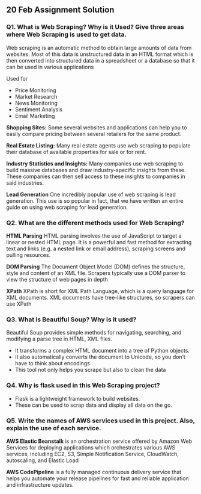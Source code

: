 ## 20 Feb Assignment Solution 
### Q1. What is Web Scraping? Why is it Used? Give three areas where Web Scraping is used to get data.

Web scraping is an automatic method to obtain large amounts of data from websites.
Most of this data is unstructured data in an HTML format which is then converted into structured data
in a spreadsheet or a database so that it can be used in various applications

Used for
* Price Monitoring
* Market Research
* News Monitoring
* Sentiment Analysis
* Email Marketing

**Shopping Sites:**
Some several websites and applications can help you to easily compare pricing between several retailers for the same product.

**Real Estate Listing:**
Many real estate agents use web scraping to populate their database of available properties for sale or for rent.

**Industry Statistics and Insights:**
Many companies use web scraping to build massive databases and draw industry-specific insights from these.
These companies can then sell access to these insights to companies in said industries.

**Lead Generation**
One incredibly popular use of web scraping is lead generation. 
This use is so popular in fact, that we have written an entire guide on using web scraping for lead generation.



### Q2. What are the different methods used for Web Scraping?
**HTML Parsing**
HTML parsing involves the use of JavaScript to target a linear or nested HTML page.
It is a powerful and fast method for extracting text and links (e.g. a nested link or email address), scraping screens and pulling resources.

**DOM Parsing**
The Document Object Model (DOM) defines the structure, style and content of an XML file.
Scrapers typically use a DOM parser to view the structure of web pages in depth

**XPath**
XPath is short for XML Path Language, which is a query language for XML documents.
XML documents have tree-like structures, so scrapers can use XPath



### Q3. What is Beautiful Soup? Why is it used?
Beautiful Soup provides simple methods for navigating, searching, and modifying a parse tree in HTML, XML files.

* It transforms a complex HTML document into a tree of Python objects.
* It also automatically converts the document to Unicode, so you don’t have to think about encodings
* This tool not only helps you scrape but also to clean the data


### Q4. Why is flask used in this Web Scraping project?
* Flask is a lightweight framework to build websites.
* These can be used to scrap data and display all data on the go.


### Q5. Write the names of AWS services used in this project. Also, explain the use of each service.
**AWS Elastic Beanstalk** is an orchestration service offered by Amazon Web Services for deploying applications which orchestrates various AWS services, including EC2, S3, Simple Notification Service, CloudWatch, autoscaling, and Elastic Load

**AWS CodePipeline** is a fully managed continuous delivery service that helps you automate your release pipelines for fast and reliable application and infrastructure updates.